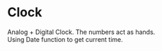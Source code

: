 #  Clock
Analog + Digital Clock. The numbers act as hands.  
Using Date function to get current time.
